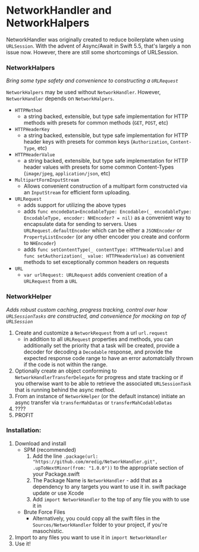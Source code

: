 # NetworkHandler and NetworkHalpers

NetworkHandler was originally created to reduce boilerplate when using `URLSession`. With the advent of Async/Await in Swift 5.5, that's largely a non issue now. However, there are still some shortcomings of URLSession.

### NetworkHalpers
*Bring some type safety and convenience to constructing a `URLRequest`*

`NetworkHalpers` may be used without `NetworkHandler`. However, `NetworkHandler` depends on `NetworkHalpers`.

* `HTTPMethod`
	* a string backed, extensible, but type safe implementation for HTTP methods with presets for common methods (`GET`, `POST`, etc)
* `HTTPHeaderKey`
	* a string backed, extensible, but type safe implementation for HTTP header keys with presets for common keys (`Authorization`, `Content-Type`, etc)
* `HTTPHeaderValue`
	* a string backed, extensible, but type safe implementation for HTTP header values with presets for some common Content-Types (`image/jpeg`, `application/json`, etc)
* `MultipartFormInputStream`
	* Allows convenient construction of a multipart form constructed via an `InputStream` for efficient form uploading.
* `URLRequest`
	* adds support for utilizing the above types
	* adds `func encodeData<EncodableType: Encodable>(_ encodableType: EncodableType, encoder: NHEncoder? = nil)` as a convenient way to encapsulate data for sending to servers. Uses `URLRequest.defaultEncoder` which can be either a `JSONEncoder` or `PropertyListEncoder` (or any other encoder you create and conform to `NHEncoder`)
	* adds `func setContentType(_ contentType: HTTPHeaderValue)` and `func setAuthorization(_ value: HTTPHeaderValue)` as convenient methods to set exceptionally common headers on requests
* `URL`
	* `var urlRequest: URLRequest` adds convenient creation of a `URLRequest` from a `URL`
	
### NetworkHelper
*Adds robust custom caching, progress tracking, control over how `URLSessionTasks` are constructed, and convenience for mocking on top of `URLSession`*

1. Create and customize a `NetworkRequest` from a url `url.request`
	* in addition to all `URLRequest` properties and methods, you can additionally set the priority that a task will be created, provide a decoder for decoding a `Decodable` response, and provide the expected response code range to have an error automatcially thrown if the code is not within the range.
1. Optionally create an object conforming to `NetworkHandlerTransferDelegate` for progress and state tracking or if you otherwise want to be able to retrieve the associated `URLSessionTask` that is running behind the async method.
1. From an instance of `NetworkHelper` (or the default instance) initiate an async transfer via `transferMahDatas` or `transferMahCodableDatas`
1. ????
1. PROFIT

### Installation:

1. Download and install
	* SPM (recommended)
		1. Add the line `.package(url: "https://github.com/mredig/NetworkHandler.git", .upToNextMinor(from: "1.0.0"))` to the appropriate section of your Package.swift
		1. The Package Name is `NetworkHandler` - add that as a dependency to any targets you want to use it in.
		swift package update or use Xcode
		1. Add `import NetworkHandler` to the top of any file you with to use it in
	* Brute Force Files
		* Alternatively, you could copy all the swift files in the `Sources/NetworkHandler` folder to your project, if you're masochistic.
1. Import to any files you want to use it in
	`import NetworkHandler`
1. Use it!
